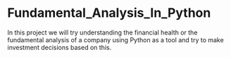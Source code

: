 # Fundamental_Analysis_In_Python
In this project we will try understanding the financial health or the fundamental analysis of a company using Python as a tool and try to make investment decisions based on this.
